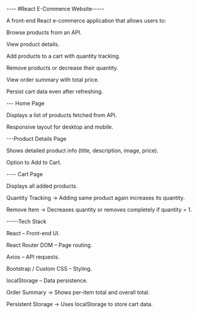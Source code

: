 ---- #React E-Commerce Website-----

A front-end React e-commerce application that allows users to:

Browse products from an API.

View product details.

Add products to a cart with quantity tracking.

Remove products or decrease their quantity.

View order summary with total price.

Persist cart data even after refreshing.



--- Home Page

Displays a list of products fetched from API.

Responsive layout for desktop and mobile.

---Product Details Page

Shows detailed product info (title, description, image, price).

Option to Add to Cart.

---- Cart Page

Displays all added products.

Quantity Tracking → Adding same product again increases its quantity.

Remove Item → Decreases quantity or removes completely if quantity = 1.

-----Tech Stack

React – Front-end UI.

React Router DOM – Page routing.

Axios – API requests.

Bootstrap / Custom CSS – Styling.

localStorage – Data persistence.
























Order Summary → Shows per-item total and overall total.

Persistent Storage → Uses localStorage to store cart data.


